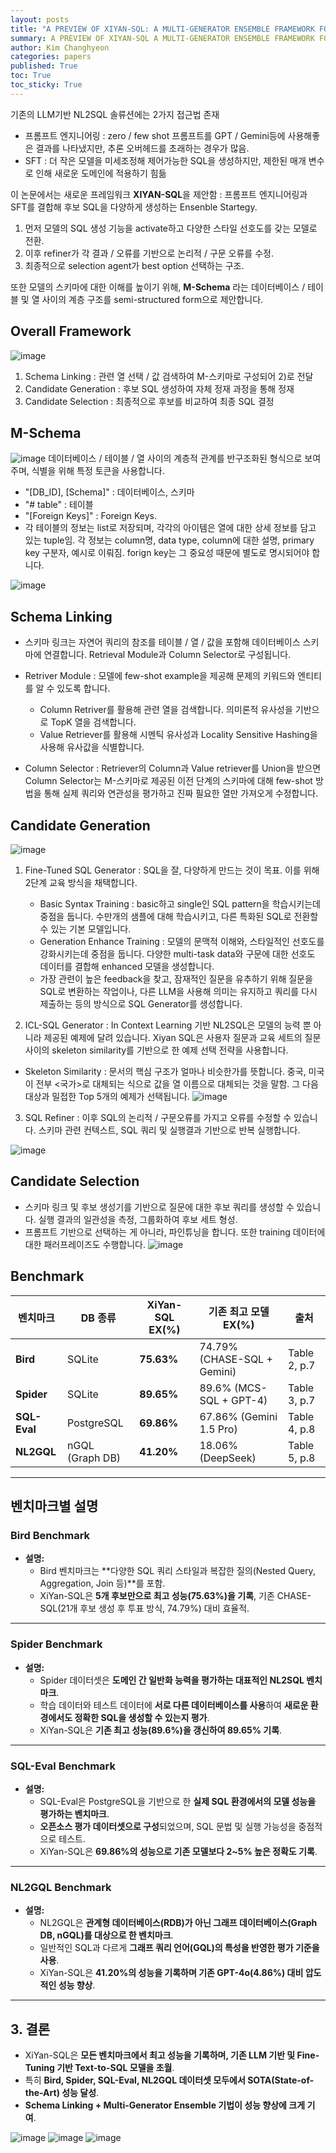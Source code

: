 ```yaml
---
layout: posts
title: "A PREVIEW OF XIYAN-SQL: A MULTI-GENERATOR ENSEMBLE FRAMEWORK FOR TEXT-TO-SQL 리뷰"
summary: A PREVIEW OF XIYAN-SQL A MULTI-GENERATOR ENSEMBLE FRAMEWORK FOR TEXT-TO-SQL 리뷰
author: Kim Changhyeon
categories: papers
published: True
toc: True
toc_sticky: True
---
```


기존의 LLM기반 NL2SQL 솔류션에는 2가지 접근법 존재
  - 프롬프트 엔지니어링 : zero / few shot 프롬프트를 GPT / Gemini등에 사용해좋은 결과를 나타냈지만, 추론 오버헤드를 초래하는 경우가 많음.
  - SFT : 더 작은 모델을 미세조정해 제어가능한 SQL을 생성하지만, 제한된 매개 변수로 인해 새로운 도메인에 적용하기 힘듦

 이 논문에서는 새로운 프레임워크 **XIYAN-SQL**을 제안함 : 프롬프트 엔지니어링과 SFT를 결합해 후보 SQL을 다양하게 생성하는 Ensenble Startegy. 

 1. 먼저 모델의 SQL 생성 기능을 activate하고 다양한 스타일 선호도를 갖는 모델로 전환.
 2. 이후 refiner가 각 결과 / 오류를 기반으로 논리적 / 구문 오류를 수정.
 3. 최종적으로 selection agent가 best option 선택하는 구조.

 또한 모델의 스키마에 대한 이해를 높이기 위해, **M-Schema** 라는 데이터베이스 / 테이블 및 열 사이의 계층 구조를 semi-structured form으로 제안합니다.

## Overall Framework
![image](https://github.com/user-attachments/assets/0fe8c296-984e-4091-b5d9-2867becd06f6)
1. Schema Linking : 관련 열 선택 / 값 검색하여 M-스키마로 구성되어 2)로 전달
2. Candidate Generation :  후보 SQL 생성하여 자체 정재 과정을 통해 정재
3. Candidate Selection : 최종적으로 후보를 비교하여 최종 SQL 결정

## M-Schema
![image](https://github.com/user-attachments/assets/1f17031e-23b2-4a57-b441-1a70b33b5833)
데이터베이스 / 테이블 / 열 사이의 계층적 관계를 반구조화된 형식으로 보여주며, 식별을 위해 특정 토큰을 사용합니다.
- "[DB_ID], [Schema]" : 데이터베이스, 스키마
- "# table" : 테이블
- "[Foreign Keys]" : Foreign Keys.
- 각 테이블의 정보는 list로 저장되며, 각각의 아이템은 열에 대한 상세 정보를 담고 있는 tuple임. 각 정보는 column명, data type, column에 대한 설명, primary key 구분자, 예시로 이뤄짐. forign key는 그 중요성 때문에 별도로 명시되어야 합니다.
  
![image](https://github.com/user-attachments/assets/71dd6a7b-6d85-4905-9285-64e184a72c48)

## Schema Linking
- 스키마 링크는 자연어 쿼리의 참조를 테이블 / 열 / 값을 포함해 데이터베이스 스키마에 연결합니다. Retrieval Module과 Column Selector로 구성됩니다.
- Retriver Module : 모델에 few-shot example을 제공해 문제의 키워드와 엔티티를 알 수 있도록 합니다.
    - Column Retriver를 활용해 관련 열을 검색합니다. 의미론적 유사성을 기반으로 TopK 열을 검색합니다.
    - Value Retriever를 활용해 시멘틱 유사성과 Locality Sensitive Hashing을 사용해 유사값을 식별합니다.
      
- Column Selector : Retriever의 Column과 Value retriever를 Union을 받으면 Column Selector는 M-스키마로 제공된 이전 단계의 스키마에 대해 few-shot 방법을 통해 실제 쿼리와 연관성을 평가하고 진짜 필요한 열만 가져오게 수정합니다.

## Candidate Generation 
![image](https://github.com/user-attachments/assets/40fcc374-8984-4eef-8478-6c6163021cc0)
1. Fine-Tuned SQL Generator : SQL을 잘, 다양하게 만드는 것이 목표. 이를 위해 2단계 교육 방식을 채택합니다.
    - Basic Syntax Training : basic하고 single인 SQL pattern을 학습시키는데 중점을 둡니다. 수만개의 샘플에 대해 학습시키고, 다른 특화된 SQL로 전환할 수 있는 기본 모델입니다.
    - Generation Enhance Training : 모델의 문맥적 이해와, 스타일적인 선호도를 강화시키는데 중점을 둡니다. 다양한 multi-task data와 구문에 대한 선호도 데이터를 결합해 enhanced 모델을 생성합니다.
    - 가장 관련이 높은 feedback을 찾고, 잠재적인 질문을 유추하기 위해 질문을 SQL로 변환하는 작업이나, 다른 LLM을 사용해 의미는 유지하고 쿼리를 다시 제출하는 등의 방식으로 SQL Generator를 생성합니다.

2. ICL-SQL Generator : In Context Learning 기반 NL2SQL은 모델의 능력 뿐 아니라 제공된 예제에 달려 있습니다. Xiyan SQL은 사용자 질문과 교육 세트의 질문 사이의 skeleton similarity를 기반으로 한 예제 선택 전략을 사용합니다.
  - Skeleton Similarity : 문서의 핵심 구조가 얼마나 비슷한가를 뜻합니다. 중국, 미국이 전부 <국가>로 대체되는 식으로 값을 열 이름으로 대체되는 것을 말함. 그 다음 대상과 밀접한 Top 5개의 예제가 선택됩니다.
    ![image](https://github.com/user-attachments/assets/d779d7d3-3d02-43a7-bdac-70731e74366c)


3. SQL Refiner : 이후 SQL의 논리적 / 구문오류를 가지고 오류를 수정할 수 있습니다. 스키마 관련 컨텍스트, SQL 쿼리 및 실행결과 기반으로 반복 실행합니다.
   
![image](https://github.com/user-attachments/assets/01556bd8-9338-4b18-9702-9ac128f73fc4)


## Candidate Selection
- 스키마 링크 및 후보 생성기를 기반으로 질문에 대한 후보 쿼리를 생성할 수 있습니다. 실행 결과의 일관성을 측정, 그룹화하여 후보 세트 형성.
- 프롬프트 기반으로 선택하는 게 아니라, 파인튜닝을 합니다. 또한 training 데이터에 대한 패러프레이즈도 수행합니다.
![image](https://github.com/user-attachments/assets/28763e5c-7766-4765-8a46-3903c5844a42)

## Benchmark

| **벤치마크** | **DB 종류** | **XiYan-SQL EX(%)** | **기존 최고 모델 EX(%)** | **출처** |
|-------------|-----------|------------------|------------------|--------|
| **Bird** | SQLite | **75.63%** | 74.79% (CHASE-SQL + Gemini) | Table 2, p.7 |
| **Spider** | SQLite | **89.65%** | 89.6% (MCS-SQL + GPT-4) | Table 3, p.7 |
| **SQL-Eval** | PostgreSQL | **69.86%** | 67.86% (Gemini 1.5 Pro) | Table 4, p.8 |
| **NL2GQL** | nGQL (Graph DB) | **41.20%** | 18.06% (DeepSeek) | Table 5, p.8 |

---

## 벤치마크별 설명

### Bird Benchmark
- **설명:**  
  - Bird 벤치마크는 **다양한 SQL 쿼리 스타일과 복잡한 질의(Nested Query, Aggregation, Join 등)**를 포함.
  - XiYan-SQL은 **5개 후보만으로 최고 성능(75.63%)을 기록**, 기존 CHASE-SQL(21개 후보 생성 후 투표 방식, 74.79%) 대비 효율적.
---

###  Spider Benchmark
- **설명:**  
  - Spider 데이터셋은 **도메인 간 일반화 능력을 평가하는 대표적인 NL2SQL 벤치마크**.
  - 학습 데이터와 테스트 데이터에 **서로 다른 데이터베이스를 사용**하여 **새로운 환경에서도 정확한 SQL을 생성할 수 있는지 평가**.
  - XiYan-SQL은 **기존 최고 성능(89.6%)을 갱신하여 89.65% 기록**.
---

### SQL-Eval Benchmark
- **설명:**  
  - SQL-Eval은 PostgreSQL을 기반으로 한 **실제 SQL 환경에서의 모델 성능을 평가하는 벤치마크**.
  - **오픈소스 평가 데이터셋으로 구성**되었으며, SQL 문법 및 실행 가능성을 중점적으로 테스트.
  - XiYan-SQL은 **69.86%의 성능으로 기존 모델보다 2~5% 높은 정확도 기록**.

---

### NL2GQL Benchmark
- **설명:**  
  - NL2GQL은 **관계형 데이터베이스(RDB)가 아닌 그래프 데이터베이스(Graph DB, nGQL)를 대상으로 한 벤치마크**.
  - 일반적인 SQL과 다르게 **그래프 쿼리 언어(GQL)의 특성을 반영한 평가 기준을 사용**.
  - XiYan-SQL은 **41.20%의 성능을 기록하며 기존 GPT-4o(4.86%) 대비 압도적인 성능 향상**.

---

## **3. 결론**
- XiYan-SQL은 **모든 벤치마크에서 최고 성능을 기록하며, 기존 LLM 기반 및 Fine-Tuning 기반 Text-to-SQL 모델을 초월**.
- 특히 **Bird, Spider, SQL-Eval, NL2GQL 데이터셋 모두에서 SOTA(State-of-the-Art) 성능 달성**.
- **Schema Linking + Multi-Generator Ensemble 기법이 성능 향상에 크게 기여**.

![image](https://github.com/user-attachments/assets/4d5c4f93-83c7-4c04-b43b-8907027d9eb2)
![image](https://github.com/user-attachments/assets/95d8ec40-b9af-4ca3-b381-a097b2b4adff)
![image](https://github.com/user-attachments/assets/12fe5af1-070a-4e7d-b397-01f9c59f9eff)
